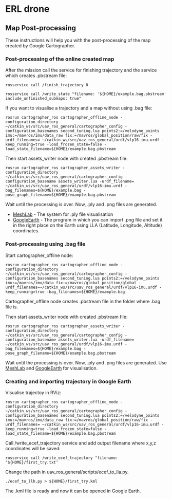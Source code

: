 # ERL drone

## Map Post-processing

These instructions will help you with the post-processing of the map created by Google Cartographer.

### Post-processing of the online created map

After the mission call the service for finishing trajectory and the service which creates .pbstream file:

```
rosservice call /finish_trajectory 0

rosservice call /write_state "filename: '${HOME}/example.bag.pbstream' include_unfinished_submaps: true"
```

If you want to visualise a trajectory and a map without using .bag file:

```
rosrun cartographer_ros cartographer_offline_node -configuration_directory ~/catkin_ws/src/uav_ros_general/cartographer_config -configuration_basenames second_tuning.lua points2:=/velodyne_points imu:=/mavros/imu/data_raw fix:=/mavros/global_position/raw/fix -urdf_filenames= ~/catkin_ws/src/uav_ros_general/urdf/vlp16-imu.urdf -keep_running=true -load_frozen_state=false -load_state_filename=${HOME}/example.bag.pbstream
```

Then start assets_writer node with created .pbstream file:

```
rosrun cartographer_ros cartographer_assets_writer -configuration_directory ~/catkin_ws/src/uav_ros_general/cartographer_config -configuration_basename assets_writer.lua -urdf_filename= ~/catkin_ws/src/uav_ros_general/urdf/vlp16-imu.urdf -bag_filenames=${HOME}/example.bag -pose_graph_filename=${HOME}/example.bag.pbstream
```

Wait until the processing is over.
Now, .ply and .png files are generated.

* [MeshLab](http://www.meshlab.net/) - The system for .ply file visualisation
* [GoogleEarth](https://www.google.hr/intl/hr/earth/) - The program in which you can import .png file and set it in the right place on the Earth using LLA (Latitude, Longitude, Altitude) coordinates.

### Post-processing using .bag file

Start cartographer_offline node:

```
rosrun cartographer_ros cartographer_offline_node -configuration_directory ~/catkin_ws/src/uav_ros_general/cartographer_config -configuration_basenames second_tuning.lua points2:=/velodyne_points imu:=/mavros/imu/data fix:=/mavros/global_position/global -urdf_filenames=~/catkin_ws/src/uav_ros_general/urdf/vlp16-imu.urdf -keep_running=true -bag_filenames=${HOME}/example.bag

```
Cartographer_offline node creates .pbstream file in the folder where .bag file is.

Then start assets_writer node with created .pbstream file:

```
rosrun cartographer_ros cartographer_assets_writer -configuration_directory ~/catkin_ws/src/uav_ros_general/cartographer_config -configuration_basename assets_writer.lua -urdf_filename= ~/catkin_ws/src/uav_ros_general/urdf/vlp16-imu.urdf -bag_filenames=${HOME}/example.bag -pose_graph_filename=${HOME}/example.bag.pbstream
```
Wait until the processing is over.
Now, .ply and .png files are generated.
Use [MeshLab](http://www.meshlab.net/) and [GoogleEarth](https://www.google.hr/intl/hr/earth/) for visualisation.

### Creating and importing trajectory in Google Earth

Visualise trajectoy in RViz:

```
rosrun cartographer_ros cartographer_offline_node -configuration_directory ~/catkin_ws/src/uav_ros_general/cartographer_config -configuration_basenames second_tuning.lua points2:=/velodyne_points imu:=/mavros/imu/data_raw fix:=/mavros/global_position/raw/fix -urdf_filenames= ~/catkin_ws/src/uav_ros_general/urdf/vlp16-imu.urdf -keep_running=true -load_frozen_state=false -load_state_filename=${HOME}/example.bag.pbstream
```

Call /write_ecef_trajectory service and add output filename where x,y,z coordinates will be saved:

```
rosservice call /write_ecef_trajectory "filename: '${HOME}/first_try.txt'
```

Change the path in uav_ros_general/scripts/ecef_to_lla.py.

```
./ecef_to_llh.py > ${HOME}/first_try.kml
```

The .kml file is ready and now it can be opened in Google Earth.